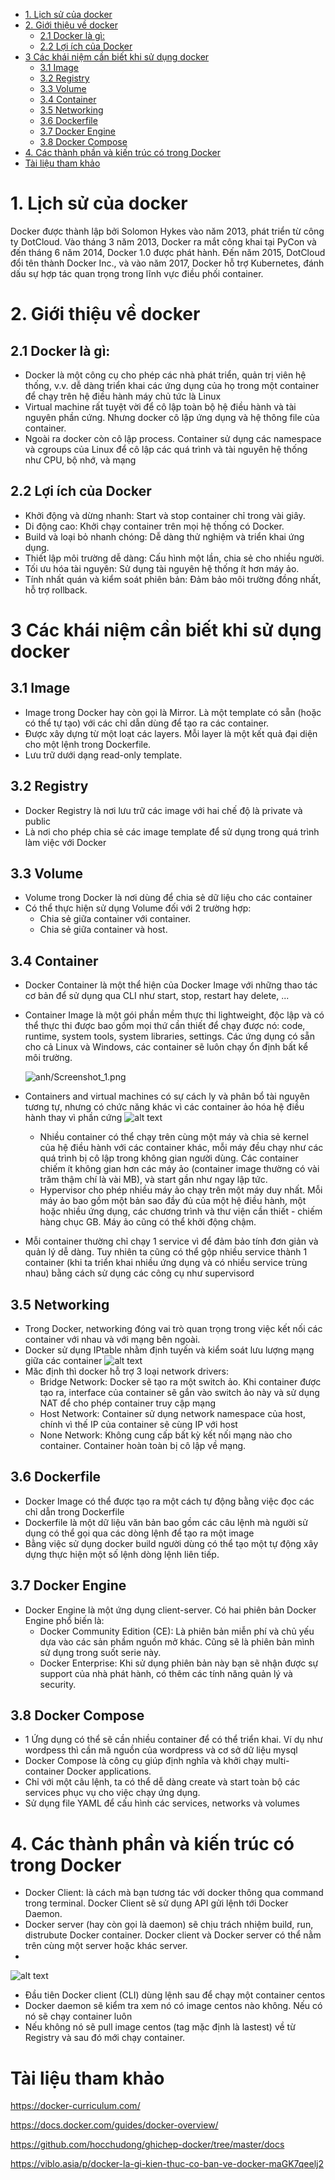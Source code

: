 - [1. Lịch sử của docker](#1-lịch-sử-của-docker)
- [2. Giới thiệu về docker](#2-giới-thiệu-về-docker)
  - [2.1 Docker là gì:](#21-docker-là-gì)
  - [2.2 Lợi ích của Docker](#22-lợi-ích-của-docker)
- [3 Các khái niệm cần biết khi sử dụng docker](#3-các-khái-niệm-cần-biết-khi-sử-dụng-docker)
  - [3.1 Image](#31-image)
  - [3.2 Registry](#32-registry)
  - [3.3 Volume](#33-volume)
  - [3.4 Container](#34-container)
  - [3.5 Networking](#35-networking)
  - [3.6 Dockerfile](#36-dockerfile)
  - [3.7 Docker Engine](#37-docker-engine)
  - [3.8 Docker Compose](#38-docker-compose)
- [4. Các thành phần và kiến trúc có trong Docker](#4-các-thành-phần-và-kiến-trúc-có-trong-docker)
- [Tài liệu tham khảo](#tài-liệu-tham-khảo)
# 1. Lịch sử của docker
Docker được thành lập bởi Solomon Hykes vào năm 2013, phát triển từ công ty DotCloud. Vào tháng 3 năm 2013, Docker ra mắt công khai tại PyCon và đến tháng 6 năm 2014, Docker 1.0 được phát hành. Đến năm 2015, DotCloud đổi tên thành Docker Inc., và vào năm 2017, Docker hỗ trợ Kubernetes, đánh dấu sự hợp tác quan trọng trong lĩnh vực điều phối container.
# 2. Giới thiệu về docker
## 2.1 Docker là gì:
- Docker là một công cụ cho phép các nhà phát triển, quản trị viên hệ thống, v.v. dễ dàng triển khai các ứng dụng của họ trong một container để chạy trên hệ điều hành máy chủ tức là Linux
- Virtual machine rất tuyệt vời để cô lập toàn bộ hệ điều hành và tài nguyên phần cứng. Nhưng docker cô lập ứng dụng và hệ thông file của container. 
- Ngoài ra docker còn cô lập process. Container sử dụng các namespace và cgroups của Linux để cô lập các quá trình và tài nguyên hệ thống như CPU, bộ nhớ, và mạng

## 2.2 Lợi ích của Docker
- Khởi động và dừng nhanh: Start và stop container chỉ trong vài giây.
- Di động cao: Khởi chạy container trên mọi hệ thống có Docker.
- Build và loại bỏ nhanh chóng: Dễ dàng thử nghiệm và triển khai ứng dụng.
- Thiết lập môi trường dễ dàng: Cấu hình một lần, chia sẻ cho nhiều người.
- Tối ưu hóa tài nguyên: Sử dụng tài nguyên hệ thống ít hơn máy ảo.
- Tính nhất quán và kiểm soát phiên bản: Đảm bảo môi trường đồng nhất, hỗ trợ rollback.
# 3 Các khái niệm cần biết khi sử dụng docker 
## 3.1 Image
- Image trong Docker hay còn gọi là Mirror. Là một template có sẵn (hoặc có thể tự tạo) với các chỉ dẫn dùng để tạo ra các container.
- Được xây dựng từ một loạt các layers. Mỗi layer là một kết quả đại diện cho một lệnh trong Dockerfile.
- Lưu trữ dưới dạng read-only template.
## 3.2 Registry
- Docker Registry là nơi lưu trữ các image với hai chế độ là private và public
- Là nơi cho phép chia sẻ các image template để sử dụng trong quá trình làm việc với Docker
## 3.3 Volume
- Volume trong Docker là nơi dùng để chia sẻ dữ liệu cho các container
- Có thể thực hiện sử dụng Volume đối với 2 trường hợp:
  - Chia sẻ giữa container với container.
  - Chia sẻ giữa container và host.
## 3.4 Container
- Docker Container là một thể hiện của Docker Image với những thao tác cơ bản để sử dụng qua CLI như start, stop, restart hay delete, ...
- Container Image là một gói phần mềm thực thi lightweight, độc lập và có thể thực thi được bao gồm mọi thứ cần thiết để chạy được nó: code, runtime, system tools, system libraries, settings. Các ứng dụng có sẵn cho cả Linux và Windows, các container sẽ luôn chạy ổn định bất kể môi trường.
  
  ![anh/Screenshot_1.png](../anh/Screenshot_1.png)

- Containers and virtual machines có sự cách ly và phân bổ tài nguyên tương tự, nhưng có chức năng khác vì các container ảo hóa hệ điều hành thay vì phần cứng
  ![alt text](../anh/Screenshot_2.png)

  - Nhiều container có thể chạy trên cùng một máy và chia sẻ kernel của hệ điều hành với các container khác, mỗi máy đều chạy như các quá trình bị cô lập trong không gian người dùng. Các container chiếm ít không gian hơn các máy ảo (container image thường có vài trăm thậm chí là vài MB), và start gần như ngay lập tức.
  - Hypervisor cho phép nhiều máy ảo chạy trên một máy duy nhất. Mỗi máy ảo bao gồm một bản sao đầy đủ của một hệ điều hành, một hoặc nhiều ứng dụng, các chương trình và thư viện cần thiết - chiếm hàng chục GB. Máy ảo cũng có thể khởi động chậm.
- Mỗi container thường chỉ chạy 1 service vì để đảm bảo tính đơn giản và quản lý dễ dàng. Tuy nhiên ta cũng có thể gộp nhiều service thành 1 container (khi ta triển khai nhiều ứng dụng và có nhiều service trùng nhau) bằng cách sử dụng các công cụ như supervisord
## 3.5 Networking
- Trong Docker, networking đóng vai trò quan trọng trong việc kết nối các container với nhau và với mạng bên ngoài.
- Docker sử dụng IPtable nhằm định tuyến và kiểm soát lưu lượng mạng giữa các container
![alt text](../anh/Screenshot_8.png)
- Măc định thì docker hỗ trợ 3 loại network drivers:
  - Bridge Network: Docker sẽ tạo ra một switch ảo. Khi container được tạo ra, interface của container sẽ gắn vào switch ảo này và sử dụng NAT để cho phép container truy cập mạng
  - Host Network: Container sử dụng network namespace của host, chính vì thế IP của container sẽ cùng IP với host
  - None Network:  Không cung cấp bất kỳ kết nối mạng nào cho container. Container hoàn toàn bị cô lập về mạng.
## 3.6 Dockerfile
- Docker Image có thể được tạo ra một cách tự động bằng việc đọc các chỉ dẫn trong Dockerfile
- Dockerfile là một dữ liệu văn bản bao gồm các câu lệnh mà người sử dụng có thể gọi qua các dòng lệnh để tạo ra một image
- Bằng việc sử dụng docker build người dùng có thể tạo một tự động xây dựng thực hiện một số lệnh dòng lệnh liên tiếp.
## 3.7 Docker Engine
- Docker Engine là một ứng dụng client-server. Có hai phiên bản Docker Engine phổ biến là:
  - Docker Community Edition (CE): Là phiên bản miễn phí và chủ yếu dựa vào các sản phầm nguồn mở khác. Cũng sẽ là phiên bản mình sử dụng trong suốt serie này.
  - Docker Enterprise: Khi sử dụng phiên bản này bạn sẽ nhận được sự support của nhà phát hành, có thêm các tính năng quản lý và security.
## 3.8 Docker Compose
- 1 Ứng dụng có thể sẽ cần nhiều container để có thể triển khai. Ví dụ như wordpess thì cần mã nguồn của wordpress và cơ sở dữ liệu mysql
- Docker Compose là công cụ giúp định nghĩa và khởi chạy multi-container Docker applications.
- Chỉ với một câu lệnh, ta có thể dễ dàng create và start toàn bộ các services phục vụ cho việc chạy ứng dụng.
- Sử dụng file YAML để cấu hình các services, networks và volumes

# 4. Các thành phần và kiến trúc có trong Docker
- Docker Client: là cách mà bạn tương tác với docker thông qua command trong terminal. Docker Client sẽ sử dụng API gửi lệnh tới Docker Daemon.
- Docker server (hay còn gọi là daemon) sẽ chịu trách nhiệm build, run, distrubute Docker container. Docker client và Docker server có thể nằm trên cùng một server hoặc khác server.
- 
![alt text](../anh/Screenshot_3.png)

- Đầu tiên Docker client (CLI) dùng lệnh sau để chạy một container centos
- Docker daemon sẽ kiểm tra xem nó có image centos nào không. Nếu có nó sẽ chạy container luôn
- Nếu không nó sẽ pull image centos (tag mặc định là lastest) về từ Registry và sau đó mới chạy container.
# Tài liệu tham khảo
https://docker-curriculum.com/

https://docs.docker.com/guides/docker-overview/

https://github.com/hocchudong/ghichep-docker/tree/master/docs

https://viblo.asia/p/docker-la-gi-kien-thuc-co-ban-ve-docker-maGK7qeelj2